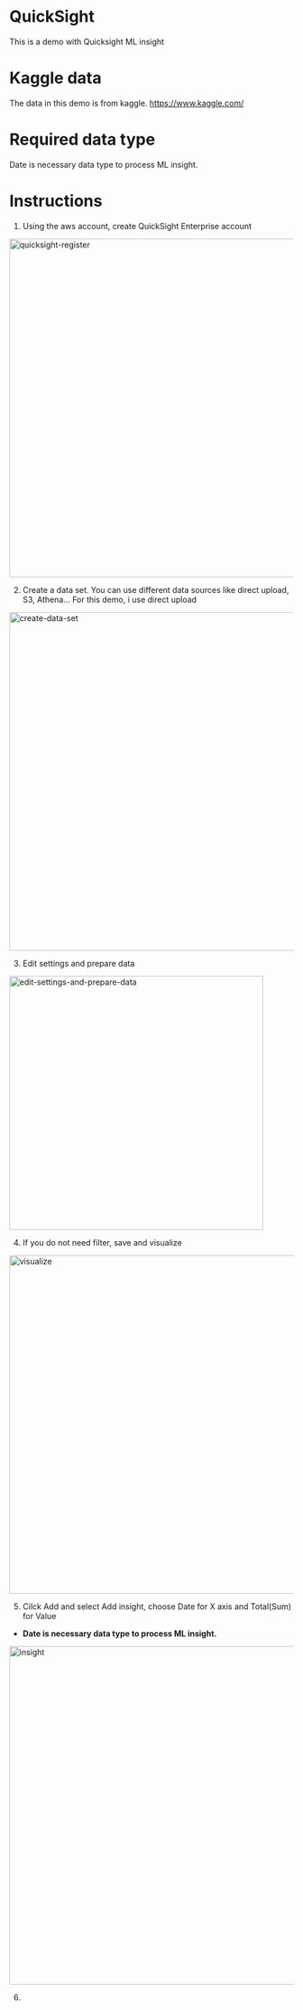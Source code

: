 # QuickSight
This is a demo with Quicksight ML insight

# Kaggle data
The data in this demo is from kaggle.
https://www.kaggle.com/

# Required data type
Date is necessary data type to process ML insight.

# Instructions
1. Using the aws account, create QuickSight Enterprise account

<img width="600" alt="quicksight-register" src="https://user-images.githubusercontent.com/48192505/68187836-ad7f3e80-ffe2-11e9-92cb-a056d2761325.PNG">

2. Create a data set. You can use different data sources like direct upload, S3, Athena... For this demo, i use direct upload

<img width="600" alt="create-data-set" src="https://user-images.githubusercontent.com/48192505/69515213-d020c980-0f88-11ea-91fe-59722a97d528.PNG">

3. Edit settings and prepare data

<img width="450" alt="edit-settings-and-prepare-data" src="https://user-images.githubusercontent.com/48192505/69515392-72d94800-0f89-11ea-850d-04281d084d31.PNG">

4. If you do not need filter, save and visualize

<img width="600" alt="visualize" src="https://user-images.githubusercontent.com/48192505/69515543-dc595680-0f89-11ea-87fe-511b544b06af.PNG">

5. Cilck Add and select Add insight, choose Date for X axis and Total(Sum) for Value

- **Date is necessary data type to process ML insight.**

<img width="600" alt="insight" src="https://user-images.githubusercontent.com/48192505/69517580-23e2e100-0f90-11ea-95c7-6c77d591cabf.PNG">

6. 
